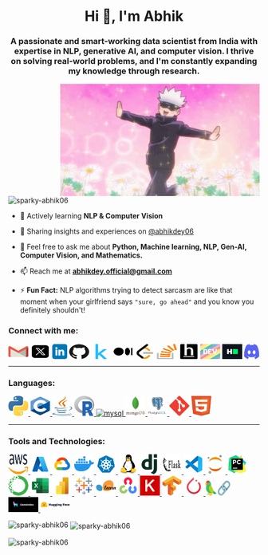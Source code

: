 <h1 align="center">Hi 👋, I'm Abhik</h1>
<h3 align="center">A passionate and smart-working data scientist from India with expertise in NLP, generative AI, and computer vision. I thrive on solving real-world problems, and I'm constantly expanding my knowledge through research.</h3>
<img align="right" alt="Coding" width="400" src="Shounen Life.gif">

<p align="left"> <img src="https://komarev.com/ghpvc/?username=sparky-abhik06&label=Profile%20views&color=0e75b6&style=flat" alt="sparky-abhik06" /> </p>

- 🌱  Actively learning **NLP & Computer Vision**

- 📝 Sharing insights and experiences on [@abhikdey06](https://medium.com/@abhikdey06)

- 💬 Feel free to ask me about **Python, Machine learning, NLP, Gen-AI, Computer Vision, and Mathematics.**

- 📫 Reach me at **[abhikdey.official@gmail.com](mailto:abhikdey.official@gmail.com)**

- ⚡ **Fun Fact:** NLP algorithms trying to detect sarcasm are like that moment when your girlfriend says `"sure, go ahead"` and you know you definitely shouldn't!

<h3 align="left">Connect with me:</h3>
<p align="left">
<a href="mailto:abhikdey.official@gmail.com" target="_blank"><img align="center" src="./Connectors/gmail.svg" alt="Email" height="30" width="40" /></a>
<a href="https://x.com/sparky12AD" target="blank"><img align="center" src="./Connectors/twitterx.svg" alt="x.com sparky12AD" height="30" width="40" /></a>
<a href="https://www.linkedin.com/in/abhik-dey-sparky/" target="blank"><img align="center" src="./Connectors/linkedin.svg" alt="linkedin.com/in abhik-dey-sparky" height="30" width="30" /></a>
<a href="https://github.com/sparky-abhik06" target="blank"><img align="center" src="./Connectors/github.svg" alt="github.com sparky-abhik06" height="30" width="40" /></a>
<a href="https://www.kaggle.com/sparky06ad" target="blank"><img align="center" src="./Connectors/kaggle.svg" alt="kaggle.com sparky06ad" height="30" width="40" /></a>
<a href="https://www.medium.com/@abhikdey06" target="blank"><img align="center" src="./Connectors/medium.svg" alt="medium.com @abhikdey06" height="30" width="40" /></a>
<a href="https://leetcode.com/u/sparky_abhik/" target="blank"><img align="center" src="./Connectors/leetcode.svg" alt="leetcode.com sparky_abhik" height="30" width="40" /></a>
<a href="https://stackoverflow.com/users/20096901/abhik-dey" target="blank"><img align="center" src="./Connectors/stackoverflow.svg" alt="stackoverflow.com 20096901 abhik-dey" height="30" width="40" /></a>
<a href="https://www.hackerearth.com/@abhik-sparky06" target="blank"><img align="center" src="./Connectors/hackerearth.svg" alt="hackerearth.com @abhik-sparky06" height="30" width="40" /></a>
<a href="https://dev.to/sparky06" target="blank"><img align="center" src="./Connectors/dev.svg" alt="dev.to sparky06" height="30" width="40" /></a>
<a href="https://www.hackerrank.com/profile/abhik_dey" target="blank"><img align="center" src="./Connectors/hackerrank.svg" alt="hackerrank.com abhik_dey" height="30" width="40" /></a>
<a href="https://discord.gg/u8mkgYEmSJ" target="blank"><img align="center" src="./Connectors/discord.svg" alt="discord.gg u8mkgYEmSJ" height="30" width="30" /></a>
</p>

---
<h3 align="left">Languages:</h3>
<p align="left"> 
<a href="https://www.python.org/" target="_blank" rel="noreferrer"> <img src="./Languages/python.svg" alt="python" width="40" height="40"/> </a> 
<a href="https://www.cprogramming.com/" target="_blank" rel="noreferrer"> <img src="./Languages/c.svg" alt="c" width="40" height="40"/> </a> 
<a href="https://www.java.com/en/" target="_blank" rel="noreferrer"> <img src="./Languages/java.svg" alt="java" width="40" height="40"/> </a>
<a href="https://www.r-project.org/" target="_blank" rel="noreferrer"> <img src="./Languages/r.svg" alt="r" width="40" height="40"/> </a>
<a href="https://www.mysql.com/" target="_blank" rel="noreferrer"> <img src="./Languages/mysql.svg" alt="mysql" width="40" height="40"/> </a>
<a href="https://www.mongodb.com/" target="_blank" rel="noreferrer"> <img src="./Languages/mongodb.svg" alt="mongodb" width="40" height="40"/> </a>
<a href="https://www.postgresql.org/" target="_blank" rel="noreferrer"> <img src="./Languages/postgresql.svg" alt="postgresql" width="40" height="40"/> </a>
<a href="https://git-scm.com/" target="_blank" rel="noreferrer"> <img src="./Languages/git.svg" alt="git" width="40" height="40"/> </a>
<a href="https://html.com/" target="_blank" rel="noreferrer"> <img src="./Languages/html.svg" alt="html" width="40" height="40"/> </a>
</p>

---
<h3 align="left">Tools and Technologies:</h3>
<p align="left">
<a href="https://aws.amazon.com/" target="_blank" rel="noreferrer"> <img src="./Tools & Technologies/aws.svg" alt="aws" width="40" height="40"/> </a>
<a href="https://azure.microsoft.com/en-in/" target="_blank" rel="noreferrer"> <img src="./Tools & Technologies/azure.svg" alt="azure" width="40" height="40"/> </a>
<a href="https://cloud.google.com" target="_blank" rel="noreferrer"> <img src="./Tools & Technologies/googlecloud.svg" alt="gcp" width="40" height="40"/> </a>
<a href="https://www.docker.com/" target="_blank" rel="noreferrer"> <img src="./Tools & Technologies/docker.svg" alt="docker" width="40" height="40"/> </a>
<a href="https://kubernetes.io/" target="_blank" rel="noreferrer"> <img src="./Tools & Technologies/kubernetes.svg" alt="kubernetes" width="40" height="40"/> </a>
<a href="https://www.linux.org/" target="_blank" rel="noreferrer"> <img src="./Tools & Technologies/linux.svg" alt="linux" width="40" height="40"/> </a>
<a href="https://www.djangoproject.com/" target="_blank" rel="noreferrer"> <img src="./Tools & Technologies/django.svg" alt="django" width="40" height="40"/> </a>
<a href="https://flask.palletsprojects.com/en/3.0.x/" target="_blank" rel="noreferrer"> <img src="./Tools & Technologies/flask.svg" alt="flask" width="40" height="40"/> </a>
<a href="https://code.visualstudio.com/" target="_blank" rel="noreferrer"> <img src="./Tools & Technologies/vscode.svg" alt="vscode" width="40" height="40"/> </a>
<a href="https://jupyter.org/" target="_blank" rel="noreferrer"> <img src="./Tools & Technologies/jupyter.svg" alt="jupyter" width="40" height="40"/> </a>
<a href="https://www.jetbrains.com/pycharm/" target="_blank" rel="noreferrer"> <img src="./Tools & Technologies/pycharm.svg" alt="pycharm" width="40" height="40"/> </a>
<a href="https://www.anaconda.com/" target="_blank" rel="noreferrer"> <img src="./Tools & Technologies/anaconda.svg" alt="anaconda" width="40" height="40"/> </a>
<a href="https://www.microsoft.com/en/microsoft-365/excel" target="_blank" rel="noreferrer"> <img src="./Tools & Technologies/microsoftexcel.svg" alt="excel" width="40" height="40"/> </a>
<a href="https://www.microsoft.com/en-in/power-platform/products/power-bi" target="_blank" rel="noreferrer"> <img src="./Tools & Technologies/powerbi.svg" alt="powerbi" width="40" height="40"/> </a>
<a href="https://www.tableau.com/" target="_blank" rel="noreferrer"> <img src="./Tools & Technologies/tableau.svg" alt="tableau" width="40" height="40"/> </a>
<a href="https://scikit-learn.org/stable/" target="_blank" rel="noreferrer"> <img src="./Tools & Technologies/scikit-learn.svg" alt="scikit-learn" width="40" height="40"/> </a>
<a href="https://opencv.org/" target="_blank" rel="noreferrer"> <img src="./Tools & Technologies/opencv.svg" alt="opencv" width="40" height="40"/> </a>
<a href="https://keras.io/" target="_blank" rel="noreferrer"> <img src="./Tools & Technologies/keras.svg" alt="keras" width="40" height="40"/> </a>
<a href="https://www.tensorflow.org/" target="_blank" rel="noreferrer"> <img src="./Tools & Technologies/tensorflow.svg" alt="tensorflow" width="40" height="40"/> </a>
<a href="https://pytorch.org/" target="_blank" rel="noreferrer"> <img src="./Tools & Technologies/pytorch.svg" alt="pytorch" width="40" height="40"/> </a>
<a href="https://www.langchain.com/" target="_blank" rel="noreferrer"> <img src="./Tools & Technologies/langchain.svg" alt="langchain" width="50" height="30"/> </a>
<a href="https://www.llamaindex.ai/" target="_blank" rel="noreferrer"> <img src="./Tools & Technologies/llamaindex.svg" alt="llamaindex" width="60" height="30"/> </a>
<a href="https://huggingface.co/" target="_blank" rel="noreferrer"> <img src="./Tools & Technologies/huggingface.svg" alt="huggingface" width="60" height="30"/> </a>
</p>

<p><img align="left" src="https://github-readme-stats.vercel.app/api/top-langs?username=sparky-abhik06&show_icons=true&locale=en&layout=compact" alt="sparky-abhik06" /></p>

<p>&nbsp;<img align="center" src="https://github-readme-stats.vercel.app/api?username=sparky-abhik06&show_icons=true&locale=en" alt="sparky-abhik06" /></p>

<p><img align="center" src="https://github-readme-streak-stats.herokuapp.com/?user=sparky-abhik06&" alt="sparky-abhik06" /></p>
